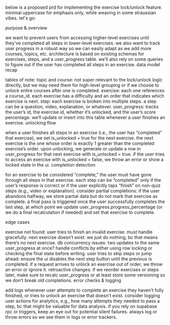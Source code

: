 below is a proposed prd for implementing the exercise lock/unlock feature. minimal uppercase for emphasis only, while weaving in some straussian vibes. let's go:

purpose & overview

we want to prevent users from accessing higher-level exercises until they've completed all steps in lower-level exercises. we also want to track user progress in a robust way so we can easily adapt as we add more courses, topics, etc.
architecture is based on existing schemas for exercises, steps, and a user_progress table. we’ll also rely on some queries to figure out if the user has completed all steps in an exercise.
data model recap

tables of note:
topic and course: not super relevant to the lock/unlock logic directly, but we may need them for high-level grouping or if we choose to unlock entire courses after one is completed.
exercise: each one references a course_id. each exercise has a difficulty and an order that indicates which exercise is next.
step: each exercise is broken into multiple steps. a step can be a question, video, explanation, or whatever.
user_progress: tracks the user’s id, the exercise id, whether it’s unlocked, and the user’s score percentage. we’ll update or insert into this table whenever a user finishes an exercise.
unlocking flow

when a user finishes all steps in an exercise (i.e., the user has “completed” that exercise), we set is_unlocked = true for the next exercise.
the next exercise is the one whose order is exactly 1 greater than the completed exercise’s order.
upon unlocking, we generate or update a row in user_progress for that next exercise with is_unlocked = true.
if the user tries to access an exercise with is_unlocked = false, we throw an error or show a locked state in the ui.
completion detection

for an exercise to be considered “complete,” the user must have gone through all steps in that exercise.
each step can be “completed” only if the user’s response is correct or if the user explicitly taps “finish” on non-quiz steps (e.g., video or explanation).
consider partial completions: if the user abandons halfway, we store partial data but do not mark that exercise as complete.
a final pass is triggered once the user successfully completes the last step, at which point we update user_progress.progress_percentage (or we do a final recalculation if needed) and set that exercise to complete.

edge cases

exercise not found: user tries to finish an invalid exercise. must handle gracefully.
next exercise doesn’t exist: we just do nothing, bc that means there’s no next exercise.
db concurrency issues: two updates to the same user_progress at once? handle conflicts by either using row locking or checking the final state before writing.
user tries to skip steps or jump ahead: ensure the ui disables the next step button until the previous is completed. if a request arrives to unlock an exercise out of order, we throw an error or ignore it.
retroactive changes: if we reorder exercises or steps later, make sure to recalc user_progress or at least store some versioning so we don’t break old completions.
error checks & logging

add logs whenever user attempts to complete an exercise they haven't fully finished, or tries to unlock an exercise that doesn't exist.
consider logging user actions for analytics, e.g., how many attempts they needed to pass a step, bc that might be valuable for data analysis.
if you rely on supabase rpc or triggers, keep an eye out for potential silent failures. always log or throw errors so we see them in logs or error trackers.
